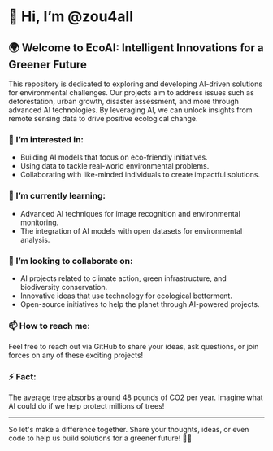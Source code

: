 # 👋 Hi, I’m @zou4all

## 🌍 Welcome to **EcoAI: Intelligent Innovations for a Greener Future**

This repository is dedicated to exploring and developing AI-driven solutions for environmental challenges. Our projects aim to address issues such as deforestation, urban growth, disaster assessment, and more through advanced AI technologies. By leveraging AI, we can unlock insights from remote sensing data to drive positive ecological change.

### 👀 I’m interested in:
- Building AI models that focus on eco-friendly initiatives.
- Using data to tackle real-world environmental problems.
- Collaborating with like-minded individuals to create impactful solutions.

### 🌱 I’m currently learning:
- Advanced AI techniques for image recognition and environmental monitoring.
- The integration of AI models with open datasets for environmental analysis.

### 💞️ I’m looking to collaborate on:
- AI projects related to climate action, green infrastructure, and biodiversity conservation.
- Innovative ideas that use technology for ecological betterment.
- Open-source initiatives to help the planet through AI-powered projects.

### 📫 How to reach me:
Feel free to reach out via GitHub to share your ideas, ask questions, or join forces on any of these exciting projects!



### ⚡ Fact:
The average tree absorbs around 48 pounds of CO2 per year. Imagine what AI could do if we help protect millions of trees!

---

So let's make a difference together. Share your thoughts, ideas, or even code to help us build solutions for a greener future! 🌱✨
